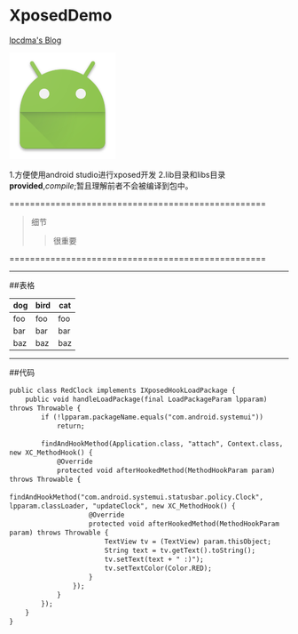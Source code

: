 # XposedDemo

[lpcdma's Blog](http://lpcdma.com)

![](https://raw.githubusercontent.com/lpcdma/XposedDemo/master/app/src/main/res/mipmap-xxxhdpi/ic_launcher.png)

1.方便使用android studio进行xposed开发
2.lib目录和libs目录**provided**,*compile*;暂且理解前者不会被编译到包中。

==================================================

>细节
>>很重要

==================================================

--------------------------------------------------
##表格

dog | bird | cat
----|------|----
foo | foo  | foo
bar | bar  | bar
baz | baz  | baz
--------------------------------------------------

##代码

```
public class RedClock implements IXposedHookLoadPackage {
    public void handleLoadPackage(final LoadPackageParam lpparam) throws Throwable {
        if (!lpparam.packageName.equals("com.android.systemui"))
            return;

        findAndHookMethod(Application.class, "attach", Context.class, new XC_MethodHook() {
            @Override
            protected void afterHookedMethod(MethodHookParam param) throws Throwable {
                findAndHookMethod("com.android.systemui.statusbar.policy.Clock", lpparam.classLoader, "updateClock", new XC_MethodHook() {
                    @Override
                    protected void afterHookedMethod(MethodHookParam param) throws Throwable {
                        TextView tv = (TextView) param.thisObject;
                        String text = tv.getText().toString();
                        tv.setText(text + " :)");
                        tv.setTextColor(Color.RED);
                    }
                });
            }
        });
    }
}
```
